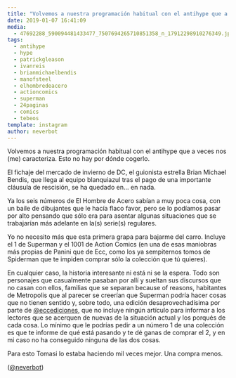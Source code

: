 ```yaml
---
title: "Volvemos a nuestra programación habitual con el antihype que a veces nos (me) caracteriza. Esto no hay por dónde cogerlo"
date: 2019-01-07 16:41:09
media: 
  - 47692288_590094481433477_7507694265710851358_n_17912298910276349.jpg
tags: 
  - antihype
  - hype
  - patrickgleason
  - ivanreis
  - brianmichaelbendis
  - manofsteel
  - elhombredeacero
  - actioncomics
  - superman
  - 24paginas
  - comics
  - tebeos
template: instagram
author: neverbot
---
```


Volvemos a nuestra programación habitual con el antihype que a veces nos (me) caracteriza. Esto no hay por dónde cogerlo.


El fichaje del mercado de invierno de DC, el guionista estrella Brian Michael Bendis, que llega al equipo blanquiazul tras el pago de una importante cláusula de rescisión, se ha quedado en... en nada.


Ya los seis números de El Hombre de Acero sabían a muy poca cosa, con un baile de dibujantes que le hacía flaco favor, pero se lo podíamos pasar por alto pensando que sólo era para asentar algunas situaciones que se trabajarían más adelante en la(s) serie(s) regulares.


Yo no necesito más que esta primera grapa para bajarme del carro. Incluye el 1 de Superman y el 1001 de Action Comics (en una de esas maniobras más propias de Panini que de Ecc, como los ya sempiternos tomos de Spiderman que te impiden comprar sólo la colección que tú quieres).


En cualquier caso, la historia interesante ni está ni se la espera. Todo son personajes que casualmente pasaban por allí y sueltan sus discursos que no casan con ellos, familias que se separan because of reasons, habitantes de Metropolis que al parecer se creerían que Superman podría hacer cosas que no tienen sentido y, sobre todo, una edición desaprovechadísima por parte de [@eccediciones](https://instagram.com/eccediciones), que no incluye ningún artículo para informar a los lectores que se acerquen de nuevas de la situación actual y los porqués de cada cosa. Lo mínimo que le podrías pedir a un número 1 de una colección es que te informe de qué está pasando y te dé ganas de comprar el 2, y en mi caso no ha conseguido ninguna de las dos cosas.


Para esto Tomasi lo estaba haciendo mil veces mejor. Una compra menos.


([@neverbot](https://instagram.com/neverbot))
